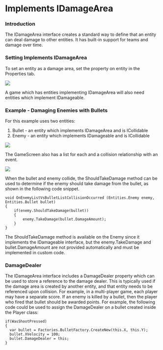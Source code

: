 # Implements IDamageArea

### Introduction

The IDamageArea interface creates a standard way to define that an entity can deal damage to other entities. It has built-in support for teams and damage over time.

### Setting Implements IDamageArea

To set an entity as a damage area, set the property on entity in the Properties tab.

![](../../.gitbook/assets/2021-05-img\_60a125377d75d.png)

A game which has entities implementing IDamageArea will also need entities which implement IDamageable.

### Example - Damaging Enemies with Bullets

For this example uses two entities:

1. Bullet - an entity which implements IDamageArea and is ICollidable
2. Enemy - an entity which implements IDamageable and is ICollidable

![](../../.gitbook/assets/2021-05-img\_60a65c5549716.png)

The GameScreen also has a list for each and a collision relationship with an event.

![](../../.gitbook/assets/2021-05-img\_60a65cb463bcd.png)

When the bullet and enemy collide, the ShouldTakeDamage method can be used to determine if the enemy should take damage from the bullet, as shown in the following code snippet.

```
void OnEnemyListVsBulletListCollisionOccurred (Entities.Enemy enemy, Entities.Bullet bullet)
{
    if(enemy.ShouldTakeDamage(bullet))
    {
        enemy.TakeDamage(bullet.DamageAmount);
    }
}
```

The ShouldTakeDamage method is available on the Enemy since it implements the IDamageable interface, but the enemy.TakeDamage and bullet.DamageAmount are not provided automatically and must be implemented in custom code.

### DamageDealer

The IDamageArea interface includes a DamageDealer property which can be used to store a reference to the damage dealer. This is typically used if the damage area is created by another entity, and that entity needs to be referenced upon collision. For example, in a multi-player game, each player may have a separate score. If an enemy is killed by a bullet, then the player who fired that bullet should be awarded points. For example, the following code could be used to assign the DamageDealer on a bullet created inside the Player class:

```
if(WasShootPressed)
{
  var bullet = Factories.BulletFactory.CreateNew(this.X, this.Y);
  bullet.XVelocity = 100;
  bullet.DamageDealer = this;
}
```

